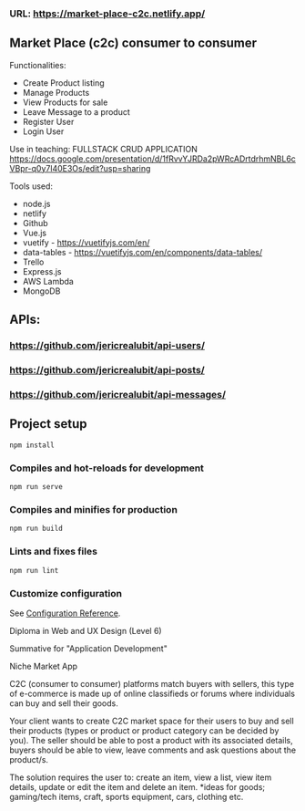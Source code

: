 ### URL: https://market-place-c2c.netlify.app/

## Market Place (c2c) consumer to consumer

Functionalities:

- Create Product listing
- Manage Products
- View Products for sale
- Leave Message to a product
- Register User
- Login User

Use in teaching: FULLSTACK CRUD APPLICATION
https://docs.google.com/presentation/d/1fRvvYJRDa2pWRcADrtdrhmNBL6cVBpr-q0y7l40E3Os/edit?usp=sharing

Tools used:

- node.js
- netlify
- Github
- Vue.js
- vuetify - https://vuetifyjs.com/en/
- data-tables - https://vuetifyjs.com/en/components/data-tables/
- Trello
- Express.js
- AWS Lambda
- MongoDB

## APIs:

### https://github.com/jericrealubit/api-users/

### https://github.com/jericrealubit/api-posts/

### https://github.com/jericrealubit/api-messages/

## Project setup

```
npm install
```

### Compiles and hot-reloads for development

```
npm run serve
```

### Compiles and minifies for production

```
npm run build
```

### Lints and fixes files

```
npm run lint
```

### Customize configuration

See [Configuration Reference](https://cli.vuejs.org/config/).

Diploma in Web and UX Design (Level 6)

Summative for "Application Development"

Niche Market App

C2C (consumer to consumer) platforms match buyers with sellers, this type of e-commerce is made up of online classifieds or forums where individuals can buy and sell their goods.

Your client wants to create C2C market space for their users to buy and sell their products (types or product or product category can be decided by you). The seller should be able to post a product with its associated details, buyers should be able to view, leave comments and ask questions about the product/s.

The solution requires the user to: create an item, view a list, view item details, update or edit the item and delete an item.
\*ideas for goods; gaming/tech items, craft, sports equipment, cars, clothing etc.

